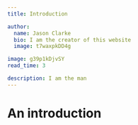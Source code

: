 ```yaml
---
title: Introduction

author:
  name: Jason Clarke
  bio: I am the creator of this website
  image: t7waxpkDD4g

image: g39p1kDjvSY
read_time: 3

description: I am the man
---
```


# An introduction